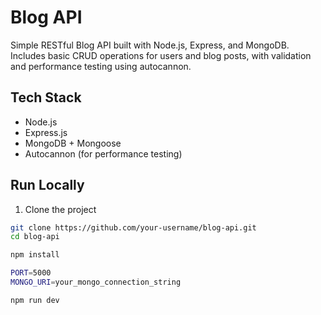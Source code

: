 # Blog API

Simple RESTful Blog API built with Node.js, Express, and MongoDB.  
Includes basic CRUD operations for users and blog posts, with validation and performance testing using autocannon.

## Tech Stack
- Node.js
- Express.js
- MongoDB + Mongoose
- Autocannon (for performance testing)

## Run Locally

1. Clone the project

```bash
git clone https://github.com/your-username/blog-api.git
cd blog-api

npm install

PORT=5000
MONGO_URI=your_mongo_connection_string

npm run dev
